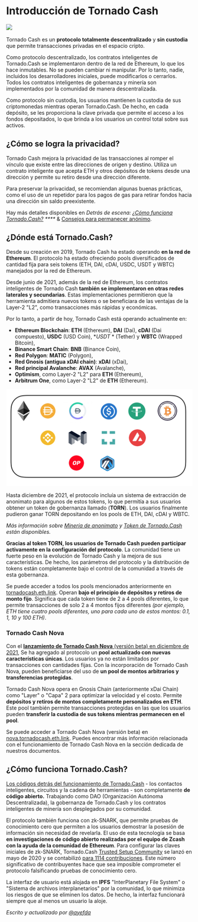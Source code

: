 # Introducción de Tornado Cash

![](.gitbook/assets/image.png)

Tornado Cash es un **protocolo totalmente descentralizado** y **sin custodia** que permite transacciones privadas en el espacio cripto.

Como protocolo descentralizado, los contratos inteligentes de Tornado.Cash se implementaron dentro de la red de Ethereum, lo que los hace inmutables. No se pueden cambiar ni manipular. Por lo tanto, nadie, incluidos los desarrolladores iniciales, puede modificarlos o cerrarlos. Todos los contratos inteligentes de gobernanza y minería son implementados por la comunidad de manera descentralizada.

Como protocolo sin custodia, los usuarios mantienen la custodia de sus criptomonedas mientras operan Tornado.Cash. De hecho, en cada depósito, se les proporciona la clave privada que permite el acceso a los fondos depositados, lo que brinda a los usuarios un control total sobre sus activos.

## ¿Cómo se logra la privacidad?

Tornado Cash mejora la privacidad de las transacciones al romper el vínculo que existe entre las direcciones de origen y destino. Utiliza un contrato inteligente que acepta ETH y otros depósitos de tokens desde una dirección y permite su retiro desde una dirección diferente.

Para preservar la privacidad, se recomiendan algunas buenas prácticas, como el uso de un repetidor para los pagos de gas para retirar fondos hacia una dirección sin saldo preexistente.

Hay más detalles disponibles en _Detrás de escena:_ [_¿Cómo funciona Tornado.Cash?_](general/how-does-tornado.cash-work.md) _\*\*\*\*_ & [Consejos para permanecer anónimo](general/tips-to-remain-anonymous.md).

## ¿Dónde está Tornado.Cash?

Desde su creación en 2019, Tornado Cash ha estado operando **en la red de Ethereum**. El protocolo ha estado ofreciendo pools diversificados de cantidad fija para seis tokens (ETH, DAI, cDAI, USDC, USDT y WBTC) manejados por la red de Ethereum.

Desde junio de 2021, además de la red de Ethereum, los contratos inteligentes de Tornado Cash **también se implementaron en otras redes laterales y secundarias**. Estas implementaciones permitieron que la herramienta admitiera nuevos tokens o se beneficiara de las ventajas de la Layer-2 "L2", como transacciones más rápidas y económicas.

Por lo tanto, a partir de hoy, Tornado Cash está operando actualmente en:

* **Ethereum Blockchain**: **ETH** (Ethereum), **DAI** (Dai), **cDAI** (Dai compuesto), **USDC** (USD Coin), **USDT* * (Tether) y **WBTC** (Wrapped Bitcoin),
* **Binance Smart Chain**: **BNB** (Binance Coin),
* **Red Polygon**: **MATIC** (Polygon),
* **Red Gnosis (antigua xDAI chain)**: **xDAI** (xDai),
* **Red principal Avalanche**: **AVAX** (Avalanche),
* **Optimism**, como Layer-2 "L2" para **ETH** (Ethereum),
* **Arbitrum One**, como Layer-2 "L2" de **ETH** (Ethereum).

![](.gitbook/assets/logos.png)

Hasta diciembre de 2021, el protocolo incluía un sistema de extracción de anonimato para algunos de estos tokens, lo que permitía a sus usuarios obtener un token de gobernanza llamado (**TORN**). Los usuarios finalmente pudieron ganar TORN depositando en los pools de ETH, DAI, cDAI y WBTC.

_Más información sobre_ [_Minería de anonimato_](tornado-cash-classic/anonymity-mining.md) _y_ [_Token de Tornado.Cash_](general/torn.md) _están disponibles._

**Gracias al token TORN, los usuarios de Tornado Cash pueden participar activamente en la configuración del protocolo**. La comunidad tiene un fuerte peso en la evolución de Tornado Cash y la mejora de sus características. De hecho, los parámetros del protocolo y la distribución de tokens están completamente bajo el control de la comunidad a través de esta gobernanza.

Se puede acceder a todos los pools mencionados anteriormente en [tornadocash.eth.link](https://tornadocash.eth.link). Operan **bajo el principio de depósitos y retiros de monto fijo**. Significa que cada token tiene de 2 a 4 pools diferentes, lo que permite transacciones de solo 2 a 4 montos fijos diferentes _(por ejemplo, ETH tiene cuatro pools diferentes, uno para cada uno de estos montos: 0.1, 1, 10 y 100 ETH)_.

### Tornado Cash Nova

Con el [**lanzamiento de Tornado Cash Nova** (versión beta) en diciembre de 2021](https://tornado-cash.medium.com/tornado-cash-introduces-arbitrary-amounts-shielded-transfers-8df92d93c37c), Se ha agregado al protocolo un **pool actualizado con nuevas características únicas**. Los usuarios ya no están limitados por transacciones con cantidades fijas. Con la incorporación de Tornado Cash Nova, pueden beneficiarse del uso de **un pool de montos arbitrarios y transferencias protegidas**.

Tornado Cash Nova opera en Gnosis Chain (anteriormente xDai Chain) como "Layer" o "Capa" 2 para optimizar la velocidad y el costo. Permite **depósitos y retiros de montos completamente personalizados en ETH**. Este pool también permite transacciones protegidas en las que los usuarios pueden **transferir la custodia de sus tokens mientras permanecen en el pool**.

Se puede acceder a Tornado Cash Nova (versión beta) en [nova.tornadocash.eth.link](https://nova.tornadocash.eth.link). Puedes encontrar más información relacionada con el funcionamiento de Tornado Cash Nova en la sección dedicada de nuestros documentos.

## ¿Cómo funciona Tornado.Cash?

[Los códigos detrás del funcionamiento de Tornado.Cash](https://github.com/tornadocash) - los contactos inteligentes, circuitos y la cadena de herramientas - son completamente **de código abierto.** Trabajando como DAO (Organización Autónoma Descentralizada), la gobernanza de Tornado.Cash y los contratos inteligentes de minería son desplegados por su comunidad.

El protocolo también funciona con zk-SNARK, que permite pruebas de conocimiento cero que permiten a los usuarios demostrar la posesión de información sin necesidad de revelarla. El uso de esta tecnología se basa **en investigaciones de código abierto realizadas por el equipo de Zcash con la ayuda de la comunidad de Ethereum**. Para configurar las claves iniciales de zk-SNARK, Tornado.Cash [ Trusted Setup Community](https://tornado-cash.medium.com/tornado-cash-trusted-setup-ceremony-b846e1e00be1) se lanzó en mayo de 2020 y se contabilizó [para 1114 contribuciones](https://tornado-cash.medium.com/the-biggest-trusted-setup-ceremony-in-the-world-3c6ab9c8fffa). Este número significativo de contribuyentes hace que sea imposible comprometer el protocolo falsificando pruebas de conocimiento cero.

La interfaz de usuario está alojada en **IPFS** "InterPlanetary File System" o "Sistema de archivos interplanetarios" por la comunidad, lo que minimiza los riesgos de que se eliminen los datos. De hecho, la interfaz funcionará siempre que al menos un usuario la aloje.

_Escrito y actualizado por_ [_@ayefda_](https://torn.community/u/ayefda)
